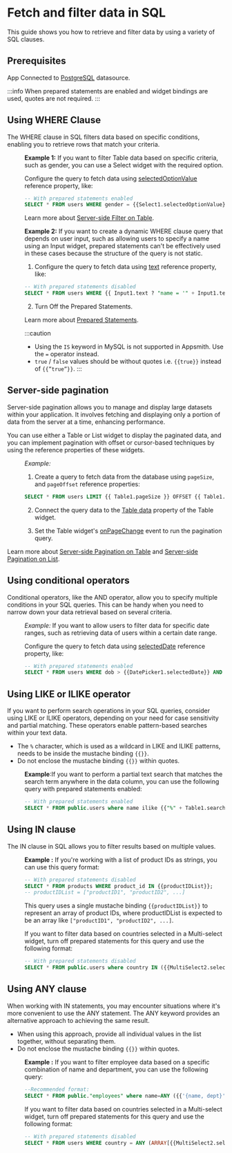 # Fetch and filter data in SQL

This guide shows you how to retrieve and filter data by using a variety of SQL clauses.



## Prerequisites

App Connected to [PostgreSQL](/connect-data/reference/querying-postgres) datasource.



:::info
When prepared statements are enabled and widget bindings are used, quotes are not required.
:::

## Using WHERE Clause

The WHERE clause in SQL filters data based on specific conditions, enabling you to retrieve rows that match your criteria.

<dd>

**Example 1:** If you want to filter Table data based on specific criteria, such as gender, you can use a Select widget with the required option. 

Configure the query to fetch data using [selectedOptionValue](/reference/widgets/select#selectedoptionvalue-string) reference property, like:

```sql
-- With prepared statements enabled
SELECT * FROM users WHERE gender = {{Select1.selectedOptionValue}};
```



Learn more about [Server-side Filter on Table](/build-apps/how-to-guides/Server-side-filtering-table).



**Example 2:** If you want to create a dynamic WHERE clause query that depends on user input, such as allowing users to specify a name using an Input widget, prepared statements can't be effectively used in these cases because the structure of the query is not static.


1. Configure the query to fetch data using [text](/reference/widgets/input#text-string-1) reference property, like:

```sql
-- With prepared statements disabled
SELECT * FROM users WHERE {{ Input1.text ? "name = '" + Input1.text + "'" : "1=1" }}
```

2. Turn Off the Prepared Statements.

Learn more about [Prepared Statements](/connect-data/concepts/how-to-use-prepared-statements).

:::caution
* Using the `IS` keyword in MySQL is not supported in Appsmith. Use the `=` operator instead.
* `true` / `false` values should be without quotes i.e. `{{true}}` instead of `{{”true”}}`.
:::



</dd>

## Server-side pagination 

Server-side pagination allows you to manage and display large datasets within your application. It involves fetching and displaying only a portion of data from the server at a time, enhancing performance.

You can use either a Table or List widget to display the paginated data, and you can implement pagination with offset or cursor-based techniques by using the reference properties of these widgets.

<dd>

*Example:* 

1. Create a query to fetch data from the database using `pageSize`, and `pageOffset` reference properties:


```sql
SELECT * FROM users LIMIT {{ Table1.pageSize }} OFFSET {{ Table1.pageOffset }};
```

2. Connect the query data to the [Table data](reference/widgets/table#table-data-arrayobject) property of the Table widget.


3. Set the Table widget's [onPageChange](/reference/widgets/table#onpagechange) event to run the pagination query.


</dd>


Learn more about [Server-side Pagination on Table](/build-apps/how-to-guides/Server-side-pagination-in-table) and [Server-side Pagination on List](/build-apps/how-to-guides/Setup-Server-side-Pagination-on-List).


## Using conditional operators

Conditional operators, like the AND operator, allow you to specify multiple conditions in your SQL queries. This can be handy when you need to narrow down your data retrieval based on several criteria. 

<dd>

*Example:* If you want to allow users to filter data for specific date ranges, such as retrieving data of users within a certain date range.

Configure the query to fetch data using [selectedDate](/reference/widgets/datepicker#selecteddate-string) reference property, like:

```sql
-- With prepared statements enabled
SELECT * FROM users WHERE dob > {{DatePicker1.selectedDate}} AND dob < {{DatePicker2.selectedDate}} ORDER BY id;
```


</dd>





## Using LIKE or ILIKE operator

If you want to perform search operations in your SQL queries, consider using LIKE or ILIKE operators, depending on your need for case sensitivity and partial matching. These operators enable pattern-based searches within your text data.

* The `%` character, which is used as a wildcard in LIKE and ILIKE patterns, needs to be inside the mustache binding `{{}}`.
* Do not enclose the mustache binding `{{}}` within quotes.

<dd>


**Example**:If you want to perform a partial text search that matches the search term anywhere in the data column, you can use the following query with prepared statements enabled:


```sql
-- With prepared statements enabled
SELECT * FROM public.users where name ilike {{"%" + Table1.searchText + "%"}} 
```



</dd>






## Using IN clause

The IN clause in SQL allows you to filter results based on multiple values. 


<dd>


**Example :** If you're working with a list of product IDs as strings, you can use this query format: 

```sql
-- With prepared statements disabled
SELECT * FROM products WHERE product_id IN {{productIDList}};
-- productIDList = ["productID1", "productID2", ...]
```

This query uses a single mustache binding `{{productIDList}}` to represent an array of product IDs, where productIDList is expected to be an array like `["productID1", "productID2", ...]`.


If you want to filter data based on countries selected in a Multi-select widget, turn off prepared statements for this query and use the following format:

```sql
-- With prepared statements disabled
SELECT * FROM public.users where country IN ({{MultiSelect2.selectedOptionValues.map(value => "'" + value + "'").join(', ')}});
```


</dd>

## Using ANY clause

When working with IN statements, you may encounter situations where it's more convenient to use the ANY statement. The ANY keyword provides an alternative approach to achieving the same result.

* When using this approach, provide all individual values in the list together, without separating them.
* Do not enclose the mustache binding `{{}}` within quotes.


<dd>


**Example :**  If you want to filter employee data based on a specific combination of name and department, you can use the following query:



```sql
--Recommended format:
SELECT * FROM public."employees" where name=ANY ({{'{name, dept}'}});
```

If you want to filter data based on countries selected in a Multi-select widget, turn off prepared statements for this query and use the following format:

```sql
-- With prepared statements disabled
SELECT * FROM users WHERE country = ANY (ARRAY[{{MultiSelect2.selectedOptionValues.map(value => "'" + value + "'").join(', ')}}]);
```


</dd>




